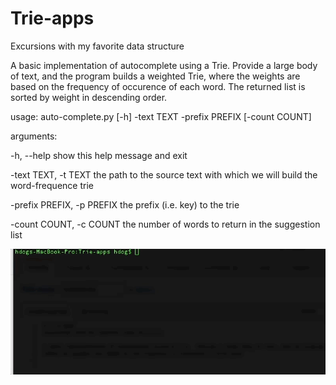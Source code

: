 # Trie-apps
Excursions with my favorite data structure

A basic implementation of autocomplete using a Trie.  Provide a large body of text, and the program builds a weighted Trie, 
where the weights are based on the frequency of occurence of each word.  The returned list is sorted by weight in descending order. 



usage: auto-complete.py [-h] -text TEXT -prefix PREFIX [-count COUNT]

arguments:

  -h, --help            show this help message and exit
  
  -text TEXT, -t TEXT   the path to the source text with which we will build
                        the word-frequence trie
                        
  -prefix PREFIX, -p PREFIX
                        the prefix (i.e. key) to the trie
                        
  -count COUNT, -c COUNT
                        the number of words to return in the suggestion list



![](demo.gif)
